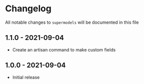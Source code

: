 # Changelog

All notable changes to `supermodels` will be documented in this file

## 1.1.0 - 2021-09-04

- Create an artisan command to make custom fields

## 1.0.0 - 2021-09-04

- Initial release